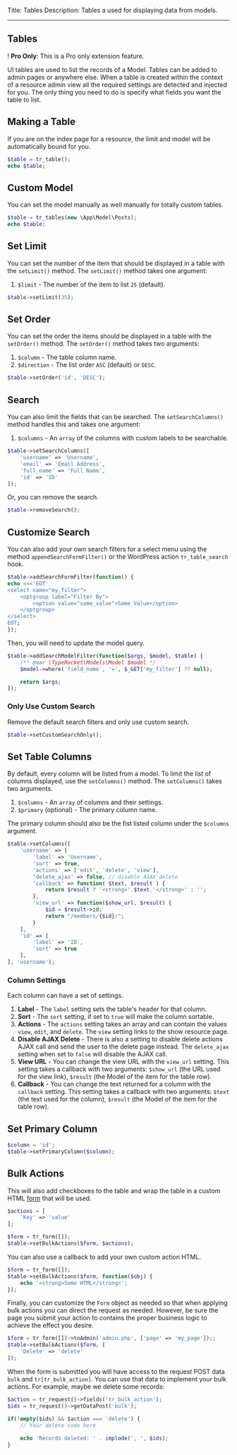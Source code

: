 Title: Tables
Description: Tables a used for displaying data from models.

---

## Tables

! **Pro Only**: This is a Pro only extension feature.

UI tables are used to list the records of a Model. Tables can be added to admin pages or anywhere else. When a table is created within the context of a resource admin view all the required settings are detected and injected for you. The only thing you need to do is specify what fields you want the table to list.

## Making a Table

If you are on the index page for a resource, the limit and model will be automatically bound for you.

```php
$table = tr_table();
echo $table;
```

## Custom Model

You can set the model manually as well manually for totally custom tables.

```php
$table = tr_tables(new \App\Model\Posts);
echo $table;
```

## Set Limit

You can set the number of the item that should be displayed in a table with the `setLimit()` method. The `setLimit()` method takes one argument:

1. `$limit` - The number of the item to list `25` (default).

```php
$table->setLimit(35);
```

## Set Order

You can set the order the items should be displayed in a table with the `setOrder()` method. The `setOrder()` method takes two arguments:

1. `$column` - The table column name.
2. `$direction` - The list order `ASC` (default) or `DESC`.

```php
$table->setOrder('id', 'DESC');
```

## Search

You can also limit the fields that can be searched. The `setSearchColumns()` method handles this and takes one argument:

1. `$columns` - An `array` of the columns with custom labels to be searchable.

```php
$table->setSearchColumns([
    'username' => 'Username',
    'email' => 'Email Address',
    'full_name' => 'Full Name',
    'id' => 'ID'
]);
```

Or, you can remove the search.

```php
$table->removeSearch();
```

## Customize Search

You can also add your own search filters for a select menu using the method `appendSearchFormFilter()` or the WordPress action `tr_table_search` hook.

```php
$table->addSearchFormFilter(function() {
echo <<<'EOT'
<select name="my_filter">  
	<optgroup label="Filter By">  
		<option value="some_value">Some Value</option>
	</optgroup>
</select>
EOT;
});
```

Then, you will need to update the model query.

```php
$table->addSearchModelFilter(function($args, $model, $table) {
    /** @var \TypeRocket\Models\Model $model */
	$model->where('field_name', '=', $_GET['my_filter'] ?? null);

	return $args;
});
```

### Only Use Custom Search

Remove the default search filters and only use custom search.

```php
$table->setCustomSearchOnly();
```

## Set Table Columns

By default, every column will be listed from a model. To limit the list of columns displayed, use the `setColumns()` method. The `setColumns()` takes two arguments.

1. `$columns` - An `array` of columns and their settings.
2. `$primary` (optional) - The primary column name.

The primary column should also be the fist listed column under the `$columns` argument. 

```php
$table->setColumns([
    'username' => [
        'label' => 'Username',
        'sort' => true,
        'actions' => ['edit', 'delete', 'view'],
        'delete_ajax' => false, // disable AJAX delete
        'callback' => function( $text, $result ) {
            return $result ? '<strong>'.$text.'</strong>' : '';
        },
        'view_url' => function($show_url, $result) {
            $id = $result->id;
            return "/members/{$id}/";
        }
    ],
    'id' => [
        'label' => 'ID',
        'sort' => true
    ],
], 'username');
```

### Column Settings

Each column can have a set of settings.

 1. **Label** - The `label` setting sets the table's header for that column.
 2. **Sort** - The `sort` setting, if set to `true` will make the column sortable.
 3. **Actions** - The `actions` setting takes an array and can contain the values `view`, `edit`, and `delete`. The `view` setting links to the show resource page.
 4. **Disable AJAX Delete** - There is also a setting to disable delete actions AJAX call and send the user to the delete page instead. The `delete_ajax` setting when set to `false` will disable the AJAX call.
 5. **View URL** -  You can change the view URL with the `view_url` setting. This setting takes a callback with two arguments:  `$show_url` (the URL used for the view link),  `$result`  (the Model of the item for the table row).
 6. **Callback** - You can change the text returned for a column with the `callback` setting. This setting takes a callback with two arguments: `$text`  (the text used for the column), `$result`  (the Model of the item for the table row).

## Set Primary Column

```php
$column = 'id';
$table->setPrimaryColumn($column);
```

## Bulk Actions

This will also add checkboxes to the table and wrap the table in a custom HTML [form](/docs/v5/forms/) that will be used.

```php
$actions = [
	'Key' => 'value'
];

$form = tr_form([]);
$table->setBulkActions($form, $actions);
```

You can also use a callback to add your own custom action HTML.

```php
$form = tr_form([]);
$table->setBulkActions($form, function($obj) {
    echo '<strong>Some HTML</strong>';
});
```

Finally, you can customize the `Form` object as needed so that when applying bulk actions you can direct the request as needed. However, be sure the page you submit your action to contains the proper business logic to achieve the effect you desire.

```php
$form = tr_form([])->toAdmin('admin.php', ['page' => 'my_page']);;
$table->setBulkActions($form, [
	'Delete' => 'delete'
]);
```

When the form is submitted you will have access to the request POST data `bulk` and `tr[tr_bulk_action]`. You can use that data to implement your bulk actions. For example, maybe we delete some records:

```php
$action = tr_request()->fields('tr_bulk_action');
$ids = tr_request()->getDataPost('bulk');

if(!empty($ids) && $action === 'delete') {
    // Your delete code here
    
    echo 'Records deleted: ' . implode(', ', $ids);
}
```